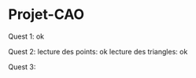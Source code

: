 # Projet-CAO



Quest 1: 
	ok


Quest 2: 
	lecture des points: ok
	lecture des triangles: ok


Quest 3:
